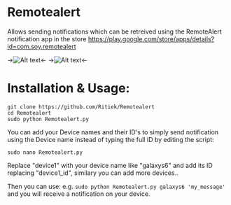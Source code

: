 # Remotealert
Allows sending notifications which can be retreived using the RemoteAlert notification app in the store
https://play.google.com/store/apps/details?id=com.soy.remotealert

->![Alt text](http://i.imgur.com/djN917n.png "Terminal")<-
->![Alt text](http://i.imgur.com/mvCnOdN.png "Terminal")<-

# Installation & Usage:
```
git clone https://github.com/Ritiek/Remotealert
cd Remotealert
sudo python Remotealert.py
```
You can add your Device names and their ID's to simply send notification using the Device name instead of typing the full ID by editing the script:
```
sudo nano Remotealert.py
```
Replace "device1" with your device name like "galaxys6" and add its ID replacing "device1_id", similary you can add more devices..

Then you can use:
e.g. ```sudo python Remotealert.py galaxys6 'my_message'```
and you will receive a notification on your device.
